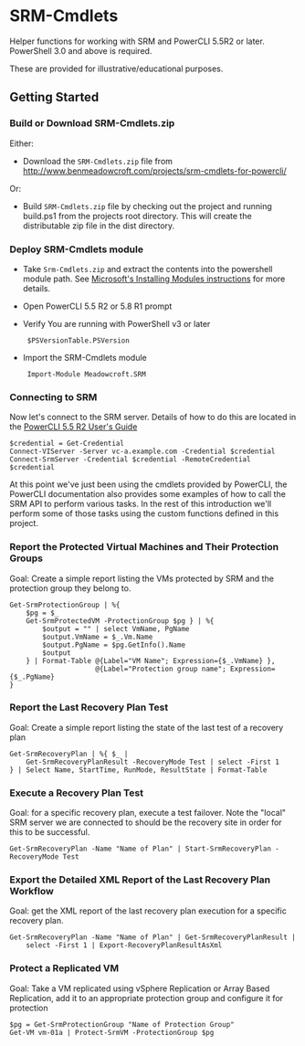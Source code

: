 # SRM-Cmdlets

Helper functions for working with SRM and PowerCLI 5.5R2 or later. PowerShell 3.0 and above is required.

These are provided for illustrative/educational purposes.


## Getting Started

### Build or Download SRM-Cmdlets.zip

Either:

 - Download the `SRM-Cmdlets.zip` file from http://www.benmeadowcroft.com/projects/srm-cmdlets-for-powercli/

Or:

 - Build `SRM-Cmdlets.zip` file by checking out the project and running build.ps1 from the projects root directory. This will create the distributable zip file in the dist directory.

### Deploy SRM-Cmdlets module

 - Take `Srm-Cmdlets.zip` and extract the contents into the powershell module path. See [Microsoft's Installing Modules instructions](http://msdn.microsoft.com/en-us/library/dd878350) for more details.
 - Open PowerCLI 5.5 R2 or 5.8 R1 prompt
 - Verify You are running with PowerShell v3 or later

        $PSVersionTable.PSVersion

 - Import the SRM-Cmdlets module

        Import-Module Meadowcroft.SRM

### Connecting to SRM

Now let's connect to the SRM server. Details of how to do this are located in the [PowerCLI 5.5 R2 User's Guide](http://pubs.vmware.com/vsphere-55/topic/com.vmware.powercli.ug.doc/GUID-A5F206CF-264D-4565-8CB9-4ED1C337053F.html)

    $credential = Get-Credential
    Connect-VIServer -Server vc-a.example.com -Credential $credential
    Connect-SrmServer -Credential $credential -RemoteCredential $credential

At this point we've just been using the cmdlets provided by PowerCLI, the PowerCLI documentation also provides some examples of how to call the SRM API to perform various tasks. In the rest of this introduction we'll perform some of those tasks using the custom functions defined in this project.

### Report the Protected Virtual Machines and Their Protection Groups

Goal: Create a simple report listing the VMs protected by SRM and the protection group they belong to.

    Get-SrmProtectionGroup | %{
        $pg = $_
        Get-SrmProtectedVM -ProtectionGroup $pg } | %{
            $output = "" | select VmName, PgName
            $output.VmName = $_.Vm.Name
            $output.PgName = $pg.GetInfo().Name
            $output
        } | Format-Table @{Label="VM Name"; Expression={$_.VmName} },
                         @{Label="Protection group name"; Expression={$_.PgName}
    }

### Report the Last Recovery Plan Test

Goal: Create a simple report listing the state of the last test of a recovery plan

    Get-SrmRecoveryPlan | %{ $_ |
        Get-SrmRecoveryPlanResult -RecoveryMode Test | select -First 1
    } | Select Name, StartTime, RunMode, ResultState | Format-Table


### Execute a Recovery Plan Test

Goal: for a specific recovery plan, execute a test failover. Note the "local" SRM server we are connected to should be the recovery site in order for this to be successful.

    Get-SrmRecoveryPlan -Name "Name of Plan" | Start-SrmRecoveryPlan -RecoveryMode Test

### Export the Detailed XML Report of the Last Recovery Plan Workflow

Goal: get the XML report of the last recovery plan execution for a specific recovery plan.

    Get-SrmRecoveryPlan -Name "Name of Plan" | Get-SrmRecoveryPlanResult |
        select -First 1 | Export-RecoveryPlanResultAsXml

### Protect a Replicated VM

Goal: Take a VM replicated using vSphere Replication or Array Based Replication, add it to an appropriate protection group and configure it for protection

    $pg = Get-SrmProtectionGroup "Name of Protection Group"
    Get-VM vm-01a | Protect-SrmVM -ProtectionGroup $pg
